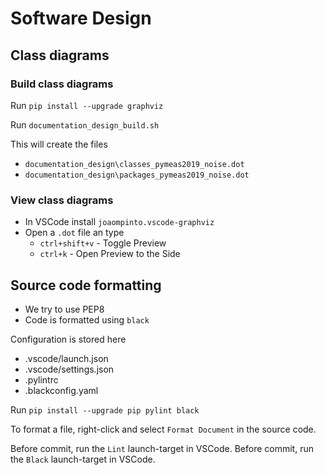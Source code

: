 # Software Design

## Class diagrams

### Build class diagrams

Run  `pip install --upgrade graphviz`

Run `documentation_design_build.sh`

This will create the files
- `documentation_design\classes_pymeas2019_noise.dot`
- `documentation_design\packages_pymeas2019_noise.dot`

### View class diagrams

- In VSCode install `joaompinto.vscode-graphviz`
- Open a `.dot` file an type
  - `ctrl+shift+v` - Toggle Preview
  - `ctrl+k` - Open Preview to the Side

## Source code formatting

- We try to use PEP8
- Code is formatted using `black`

Configuration is stored here

- .vscode/launch.json
- .vscode/settings.json
- .pylintrc
- .blackconfig.yaml

Run  `pip install --upgrade pip pylint black`

To format a file, right-click and select `Format Document` in the source code.

Before commit, run the `Lint` launch-target in VSCode.
Before commit, run the `Black` launch-target in VSCode.
